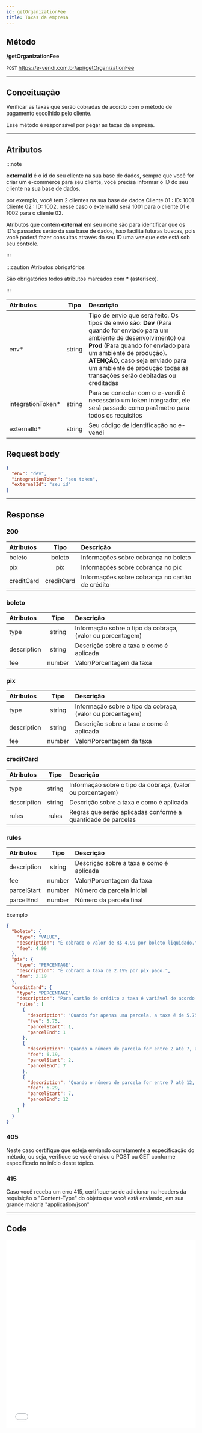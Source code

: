 ```yaml
---
id: getOrganizationFee
title: Taxas da empresa
---
```


## Método

**/getOrganizationFee**

`POST` https://e-vendi.com.br/api/getOrganizationFee

---

## Conceituação

Verificar as taxas que serão cobradas de acordo com o método de pagamento escolhido pelo cliente.

Esse método é responsável por pegar as taxas da empresa.

---

## Atributos

:::note

**externalId** é o id do seu cliente na sua base de dados, sempre que você for criar um e-commerce para seu cliente, você precisa informar o ID do seu cliente na sua base de dados.

por exemplo, você tem 2 clientes na sua base de dados Cliente 01 : ID: 1001 Cliente 02 : ID: 1002, nesse caso o externalId será 1001 para o cliente 01 e 1002 para o cliente 02.

Atributos que contém **external** em seu nome são para identificar que os ID's passados serão da sua base de dados, isso facilita futuras buscas, pois você poderá fazer consultas através do seu ID uma vez que este está sob seu controle.

:::

:::caution Atributos obrigatórios

São obrigatórios todos atributos marcados com **\*** (asterisco).

:::

| Atributos | Tipo | Descrição |
| :-- | :-: | :-- |
| env\* | string | Tipo de envio que será feito. Os tipos de envio são: **Dev** (Para quando for enviado para um ambiente de desenvolvimento) ou **Prod** (Para quando for enviado para um ambiente de produção). **ATENÇÃO,** caso seja enviado para um ambiente de produção todas as transações serão debitadas ou creditadas |
| integrationToken\* | string | Para se conectar com o e-vendi é necessário um token integrador, ele será passado como parâmetro para todos os requisitos |
| externalId\* | string | Seu código de identificação no e-vendi |

## Request body

```json
{
  "env": "dev",
  "integrationToken": "seu token",
  "externalId": "seu id"
}
```

---

## Response

### 200

| Atributos  |    Tipo    | Descrição                                       |
| :--------- | :--------: | :---------------------------------------------- |
| boleto     |   boleto   | Informações sobre cobrança no boleto            |
| pix        |    pix     | Informações sobre cobrança no pix               |
| creditCard | creditCard | Informações sobre cobrança no cartão de crédito |

### boleto

| Atributos | Tipo | Descrição |
| :-- | :-: | :-- |
| type | string | Informação sobre o tipo da cobraça, (valor ou porcentagem) |
| description | string | Descrição sobre a taxa e como é aplicada |
| fee | number | Valor/Porcentagem da taxa |

### pix

| Atributos | Tipo | Descrição |
| :-- | :-: | :-- |
| type | string | Informação sobre o tipo da cobraça, (valor ou porcentagem) |
| description | string | Descrição sobre a taxa e como é aplicada |
| fee | number | Valor/Porcentagem da taxa |

### creditCard

| Atributos | Tipo | Descrição |
| :-- | :-: | :-- |
| type | string | Informação sobre o tipo da cobraça, (valor ou porcentagem) |
| description | string | Descrição sobre a taxa e como é aplicada |
| rules | rules | Regras que serão aplicadas conforme a quantidade de parcelas |

### rules

| Atributos   |  Tipo  | Descrição                                |
| :---------- | :----: | :--------------------------------------- |
| description | string | Descrição sobre a taxa e como é aplicada |
| fee         | number | Valor/Porcentagem da taxa                |
| parcelStart | number | Número da parcela inicial                |
| parcelEnd   | number | Número da parcela final                  |

Exemplo

```json
{
  "boleto": {
    "type": "VALUE",
    "description": "É cobrado o valor de R$ 4,99 por boleto liquidado.",
    "fee": 4.99
  },
  "pix": {
    "type": "PERCENTAGE",
    "description": "É cobrado a taxa de 2.19% por pix pago.",
    "fee": 2.19
  },
  "creditCard": {
    "type": "PERCENTAGE",
    "description": "Para cartão de crédito a taxa é variável de acordo com o número de parcelas.",
    "rules": [
      {
        "description": "Quando for apenas uma parcela, a taxa é de 5.75%",
        "fee": 5.75,
        "parcelStart": 1,
        "parcelEnd": 1
      },
      {
        "description": "Quando o número de parcela for entre 2 até 7, a taxa é de 6.19%",
        "fee": 6.19,
        "parcelStart": 2,
        "parcelEnd": 7
      },
      {
        "description": "Quando o número de parcela for entre 7 até 12, a taxa é de 6.29%",
        "fee": 6.29,
        "parcelStart": 7,
        "parcelEnd": 12
      }
    ]
  }
}
```

### 405

Neste caso certifique que esteja enviando corretamente a especificação do método, ou seja, verifique se você enviou o POST ou GET conforme especificado no início deste tópico.

### 415

Caso você receba um erro 415, certifique-se de adicionar na headers da requisição o "Content-Type" do objeto que você está enviando, em sua grande maioria "application/json"

---

## Code

<iframe src="//api.apiembed.com/?source=https://raw.githubusercontent.com/e-vendi/e-vendi-docs/main/json-examples/getOrganizationFee.json" frameborder="0" scrolling="no" width="100%" height="500px" seamless></iframe>
